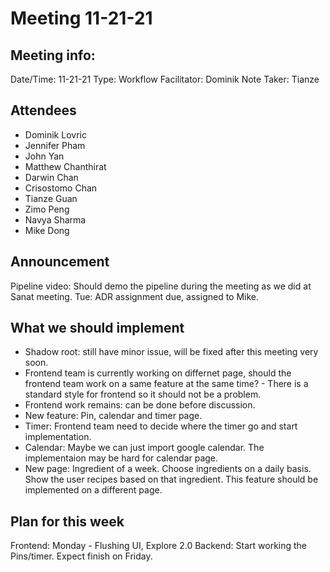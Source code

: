# Meeting 11-21-21
## Meeting info:
Date/Time: 11-21-21
Type: Workflow
Facilitator: Dominik
Note Taker: Tianze

## Attendees
- Dominik Lovric
- Jennifer Pham
- John Yan
- Matthew Chanthirat
- Darwin Chan
- Crisostomo Chan
- Tianze Guan
- Zimo Peng
- Navya Sharma
- Mike Dong

## Announcement
Pipeline video: Should demo the pipeline during the meeting as we did at Sanat meeting.
Tue: ADR assignment due, assigned to Mike.

## What we should implement
- Shadow root: still have minor issue, will be fixed after this meeting very soon.
- Frontend team is currently working on differnet page, should the frontend team work on a same feature at the same time? - There is a standard style for frontend so it should not be a problem.
- Frontend work remains: can be done before discussion.
- New feature: Pin, calendar and timer page.
- Timer: Frontend team need to decide where the timer go and start implementation.
- Calendar: Maybe we can just import google calendar. The implementaion may be hard for calendar page.
- New page: Ingredient of a week. Choose ingredients on a daily basis. Show the user recipes based on that ingredient. This feature should be implemented on a different page.

## Plan for this week
Frontend: Monday - Flushing UI, Explore 2.0
Backend: Start working the Pins/timer. Expect finish on Friday.